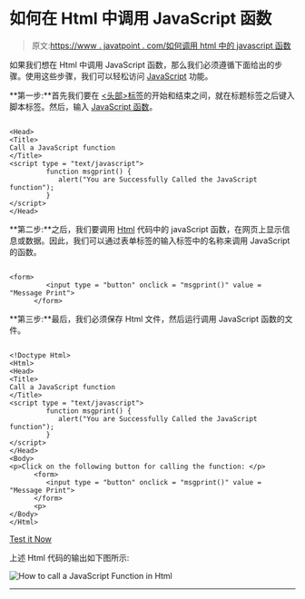 # 如何在 Html 中调用 JavaScript 函数

> 原文:[https://www . javatpoint . com/如何调用 html 中的 javascript 函数](https://www.javatpoint.com/how-to-call-a-javascript-function-in-html)

如果我们想在 Html 中调用 JavaScript 函数，那么我们必须遵循下面给出的步骤。使用这些步骤，我们可以轻松访问 [JavaScript](https://www.javatpoint.com/javascript-tutorial) 功能。

**第一步:**首先我们要在 [<头部>标签](https://www.javatpoint.com/html-head)的开始和结束之间，就在标题标签之后键入脚本标签。然后，输入 [JavaScript 函数](https://www.javatpoint.com/javascript-function)。

```

<Head>    
<Title>   
Call a JavaScript function
</Title>
<script type = "text/javascript">
         function msgprint() {
            alert("You are Successfully Called the JavaScript function");
         }
</script>
</Head>

```

**第二步:**之后，我们要调用 [Html](https://www.javatpoint.com/html-tutorial) 代码中的 javaScript 函数，在网页上显示信息或数据。因此，我们可以通过表单标签的输入标签中的名称来调用 JavaScript 的函数。

```

<form>
         <input type = "button" onclick = "msgprint()" value = "Message Print"> 
      </form>   

```

**第三步:**最后，我们必须保存 Html 文件，然后运行调用 JavaScript 函数的文件。

```

<!Doctype Html>
<Html>   
<Head>    
<Title>   
Call a JavaScript function
</Title>
<script type = "text/javascript">
         function msgprint() {
            alert("You are Successfully Called the JavaScript function");
         }
</script>
</Head>
<Body> 
<p>Click on the following button for calling the function: </p>      
      <form>
         <input type = "button" onclick = "msgprint()" value = "Message Print"> 
      </form>     
      <p>
</Body> 
</Html>

```

[Test it Now](https://www.javatpoint.com/oprweb/test.jsp?filename=how-to-call-a-javascript-function-in-html-1)

上述 Html 代码的输出如下图所示:

![How to call a JavaScript Function in Html](../Images/621acd0ade8e9fb3743a33813203e775.png)

* * *